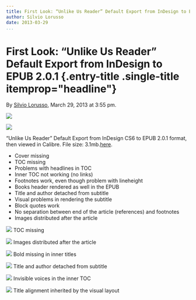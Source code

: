 ```yaml
---
title: First Look: “Unlike Us Reader” Default Export from InDesign to EPUB 2.0.1
author: Silvio Lorusso
date: 2013-03-29
...
```


# First Look: “Unlike Us Reader” Default Export from InDesign to EPUB 2.0.1 {.entry-title .single-title itemprop="headline"}

By [Silvio
Lorusso](http://networkcultures.org/digitalpublishing/author/silviolorusso/ "Posts by Silvio Lorusso"),
March 29, 2013 at 3:55 pm.

![](imgs/Screen-Shot-2013-03-29-at-4.32.21-PM.png)

![](imgs/Screen-Shot-2013-03-29-at-4.21.44-PM.png)

“Unlike Us Reader” Default Export from InDesign CS6 to EPUB 2.0.1
format, then viewed in Calibre. File size:
3.1mb.[here](http://networkcultures.org/digitalpublishing/wp-content/uploads/sites/26/2014/10/Unlike-Us-reader-default-epub-2.0.13-1.epub).

-   Cover missing
-   TOC missing
-   Problems with headlines in TOC
-   Inner TOC not working (no links)
-   Footnotes work, even though problem with lineheight
-   Books header rendered as well in the EPUB
-   Title and author detached from subtitle
-   Visual problems in rendering the subtitle
-   Block quotes work
-   No separation between end of the article (references) and footnotes
-   Images distributed after the article





![](imgs/Screen-Shot-2013-03-29-at-4.38.33-PM.png)
TOC missing





![](imgs/Screen-Shot-2013-03-29-at-4.35.33-PM.png)
Images distributed after the article





![](imgs/Screen-Shot-2013-03-29-at-4.30.21-PM.png)
Bold missing in inner titles





![](imgs/Screen-Shot-2013-03-29-at-4.27.44-PM.png)
Title and author detached from subtitle





![](imgs/Screen-Shot-2013-03-29-at-4.24.22-PM.png)
Invisible voices in the inner TOC





![](imgs/Screen-Shot-2013-03-29-at-4.22.05-PM.png)
Title alignment inherited by the visual layout


